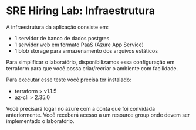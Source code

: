 # SRE Hiring Lab: Infraestrutura

A infraestrutura da aplicação consiste em:

- 1 servidor de banco de dados postgres
- 1 servidor web em formato PaaS (Azure App Service)
- 1 blob storage para armazenamento dos arquivos estáticos

Para simplificar o laboratório, disponibilizamos essa configuração em terraform para que você possa criar/recriar o ambiente com facilidade.

Para executar esse teste você precisa ter instalado:

- terraform > v1.1.5
- az-cli  > 2.35.0

Você precisará logar no azure com a conta que foi convidada anteriormente. Você receberá acesso a um resource group onde devem ser implementado o laboratório.

